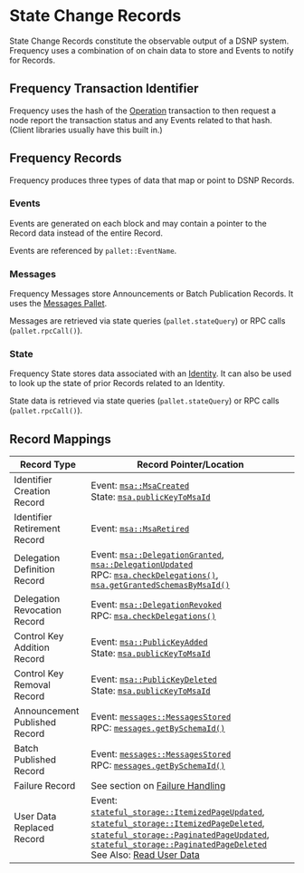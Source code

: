 # State Change Records

State Change Records constitute the observable output of a DSNP system.
Frequency uses a combination of on chain data to store and Events to notify for Records.

## Frequency Transaction Identifier

Frequency uses the hash of the [Operation](Operations.md) transaction to then request a node report the transaction status and any Events related to that hash.
(Client libraries usually have this built in.)

## Frequency Records

Frequency produces three types of data that map or point to DSNP Records.

### Events

Events are generated on each block and may contain a pointer to the Record data instead of the entire Record.

Events are referenced by `pallet::EventName`.

### Messages

Frequency Messages store Announcements or Batch Publication Records.
It uses the [Messages Pallet](https://libertydsnp.github.io/frequency/pallet_messages/).

Messages are retrieved via state queries (`pallet.stateQuery`) or RPC calls (`pallet.rpcCall()`).

### State

Frequency State stores data associated with an [Identity](Identity.md).
It can also be used to look up the state of prior Records related to an Identity.

State data is retrieved via state queries (`pallet.stateQuery`) or RPC calls (`pallet.rpcCall()`).

## Record Mappings

| Record Type | Record Pointer/Location |
| --- | --- |
| <a id="identifier-creation">Identifier Creation Record</a> | Event: [`msa::MsaCreated`](https://libertydsnp.github.io/frequency/pallet_msa/pallet/enum.Event.html#variant.MsaCreated)<br/>State: [`msa.publicKeyToMsaId`](https://libertydsnp.github.io/frequency/pallet_msa/pallet/type.PublicKeyToMsaId.html) |
| <a id="identifier-retirement">Identifier Retirement Record</a> | Event: [`msa::MsaRetired`](https://libertydsnp.github.io/frequency/pallet_msa/pallet/enum.Event.html#variant.MsaRetired) |
| <a id="delegation-definition">Delegation Definition Record</a> | Event: [`msa::DelegationGranted`](https://libertydsnp.github.io/frequency/pallet_msa/pallet/enum.Event.html#variant.DelegationGranted), [`msa::DelegationUpdated`](https://libertydsnp.github.io/frequency/pallet_msa/pallet/enum.Event.html#variant.DelegationUpdated)<br />RPC: [`msa.checkDelegations()`](https://libertydsnp.github.io/frequency/pallet_msa_rpc/trait.MsaApiClient.html#method.check_delegations), [`msa.getGrantedSchemasByMsaId()`](https://libertydsnp.github.io/frequency/pallet_msa_rpc/trait.MsaApiServer.html#tymethod.get_granted_schemas_by_msa_id) |
| <a id="delegation-revocation">Delegation Revocation Record</a> | Event: [`msa::DelegationRevoked`](https://libertydsnp.github.io/frequency/pallet_msa/pallet/enum.Event.html#variant.DelegationRevoked)<br />RPC: [`msa.checkDelegations()`](https://libertydsnp.github.io/frequency/pallet_msa_rpc/trait.MsaApiClient.html#method.check_delegations) |
| <a id="control-key-addition">Control Key Addition Record</a> | Event: [`msa::PublicKeyAdded`](https://libertydsnp.github.io/frequency/pallet_msa/pallet/enum.Event.html#variant.PublicKeyAdded)<br />State: [`msa.publicKeyToMsaId`](https://libertydsnp.github.io/frequency/pallet_msa/pallet/type.PublicKeyToMsaId.html) |
| <a id="control-key-removal">Control Key Removal Record</a> | Event: [`msa::PublicKeyDeleted`](https://libertydsnp.github.io/frequency/pallet_msa/pallet/enum.Event.html#variant.PublicKeyDeleted)<br />State: [`msa.publicKeyToMsaId`](https://libertydsnp.github.io/frequency/pallet_msa/pallet/type.PublicKeyToMsaId.html) |
| <a id="announcement-published">Announcement Published Record</a> | Event: [`messages::MessagesStored`](https://libertydsnp.github.io/frequency/pallet_messages/pallet/enum.Event.html#variant.MessagesStored)<br />RPC: [`messages.getBySchemaId()`](https://libertydsnp.github.io/frequency/pallet_messages_rpc/trait.MessagesApiServer.html#tymethod.get_messages_by_schema_id) |
| <a id="batch-published">Batch Published Record</a> | Event: [`messages::MessagesStored`](https://libertydsnp.github.io/frequency/pallet_messages/pallet/enum.Event.html#variant.MessagesStored)<br />RPC: [`messages.getBySchemaId()`](https://libertydsnp.github.io/frequency/pallet_messages_rpc/trait.MessagesApiServer.html#tymethod.get_messages_by_schema_id) |
| <a id="failure">Failure Record</a> | See section on [Failure Handling](./Operations.md#failure-handling) |
| <a id="user-data-replaced">User Data Replaced Record</a> | Event: [`stateful_storage::ItemizedPageUpdated`](https://libertydsnp.github.io/frequency/pallet_stateful_storage/pallet/enum.Event.html#variant.ItemizedPageUpdated), [`stateful_storage::ItemizedPageDeleted`](https://libertydsnp.github.io/frequency/pallet_stateful_storage/pallet/enum.Event.html#variant.ItemizedPageDeleted), [`stateful_storage::PaginatedPageUpdated`](https://libertydsnp.github.io/frequency/pallet_stateful_storage/pallet/enum.Event.html#variant.PaginatedPageUpdated), [`stateful_storage::PaginatedPageDeleted`](https://libertydsnp.github.io/frequency/pallet_stateful_storage/pallet/enum.Event.html#variant.PaginatedPageDeleted)<br />See Also: [Read User Data](./UserData.md#read-operation-mapping) |
